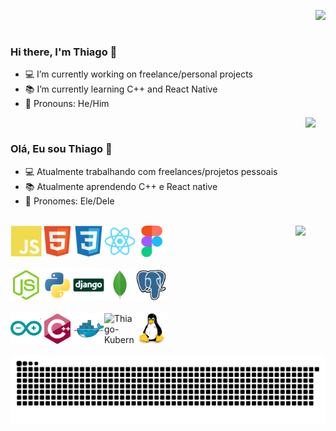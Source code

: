 <img height="180em" align="right" src="https://github-readme-stats.vercel.app/api?username=ThiagoA20&show_icons=true&theme=dark&include_all_commits=true&count_private=true"/><br><br>
### Hi there, I'm Thiago 👋

- 💻 I’m currently working on freelance/personal projects<br>
- 📚 I’m currently learning C++ and React Native<br>
- 🙂 Pronouns: He/Him

<img height="180em" align="right" src="https://github-readme-stats.vercel.app/api/top-langs/?username=ThiagoA20&layout=compact&langs_count=7&theme=dark"/><br>
### Olá, Eu sou Thiago 👋

- 💻 Atualmente trabalhando com freelances/projetos pessoais<br>
- 📚 Atualmente aprendendo C++ e React native<br>
- 🙂 Pronomes: Ele/Dele

<div style="display: flex; flex-direction: column;>
  <a href="https://github.com/ThiagoA20">
</div><br>

<div>
  <img align="right" src="https://media.giphy.com/media/6heBQSjt2IoA8/giphy.gif">
  <img align="left" alt="Thiago-Js" height="50" width="50" src="https://raw.githubusercontent.com/devicons/devicon/master/icons/javascript/javascript-plain.svg">
  <img align="left" alt="Thiago-HTML" height="50" width="50" src="https://raw.githubusercontent.com/devicons/devicon/master/icons/html5/html5-original.svg">
  <img align="left" alt="Thiago-CSS" height="50" width="50" src="https://raw.githubusercontent.com/devicons/devicon/master/icons/css3/css3-original.svg">
  <img align="left" alt="Thiago-React" height="50" width="50" src="https://raw.githubusercontent.com/devicons/devicon/master/icons/react/react-original.svg">
  <img alt="Thiago-Figma" height="50" width="50" src="https://raw.githubusercontent.com/devicons/devicon/master/icons/figma/figma-original.svg">
  <br><br>
  <img align="left" alt="Thiago-Nodejs" height="50" width="50" src="https://raw.githubusercontent.com/devicons/devicon/master/icons/nodejs/nodejs-original.svg">
  <img align="left" alt="Thiago-Python" height="50" width="50" src="https://raw.githubusercontent.com/devicons/devicon/master/icons/python/python-original.svg">
  <img align="left" alt="Thiago-Django" height="50" width="50" src="https://raw.githubusercontent.com/devicons/devicon/master/icons/django/django-original.svg">
  <img align="left" alt="Thiago-Mongodb" height="50" width="50" src="https://raw.githubusercontent.com/devicons/devicon/master/icons/mongodb/mongodb-original.svg">
  <img alt="Thiago-Postgresql" height="50" width="50" src="https://raw.githubusercontent.com/devicons/devicon/master/icons/postgresql/postgresql-original.svg">
  <br><br>
  <img align="left" alt="Thiago-Arduino" height="50" width="50" src="https://raw.githubusercontent.com/devicons/devicon/master/icons/arduino/arduino-original.svg">
  <img align="left" alt="Thiago-C++" height="50" width="50" src="https://raw.githubusercontent.com/devicons/devicon/master/icons/cplusplus/cplusplus-original.svg">
  <img align="left" alt="Thiago-Docker" height="50" width="50" src="https://raw.githubusercontent.com/devicons/devicon/master/icons/docker/docker-original.svg">
  <img align="left" alt="Thiago-Kubernetes" height="50" width="50" src="https://raw.githubusercontent.com/jmnote/z-icons/master/svg/kubernetes.svg">
  <img alt="Thiago-Linux" height="50" width="50" src="https://raw.githubusercontent.com/devicons/devicon/master/icons/linux/linux-original.svg">
  
  ![Snake animation](https://github.com/ThiagoA20/ThiagoA20/blob/output/github-contribution-grid-snake.svg)
</div>


